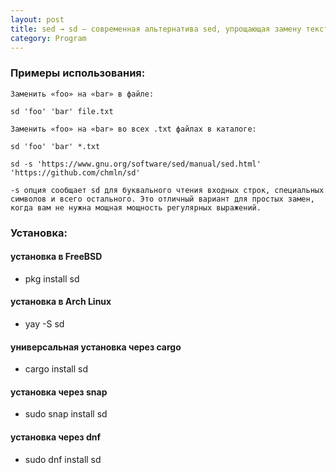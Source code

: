 ```yaml
---
layout: post
title: sed → sd — современная альтернатива sed, упрощающая замену текста
category: Program
---
```


### Примеры использования:

    Заменить «foo» на «bar» в файле:

    sd 'foo' 'bar' file.txt

    Заменить «foo» на «bar» во всех .txt файлах в каталоге:

    sd 'foo' 'bar' *.txt

    sd -s 'https://www.gnu.org/software/sed/manual/sed.html' 'https://github.com/chmln/sd'

    -s опция сообщает sd для буквального чтения входных строк, специальных символов и всего остального. Это отличный вариант для простых замен, когда вам не нужна мощная мощность регулярных выражений.

### Установка:

#### установка в FreeBSD

- pkg install sd

#### установка в Arch Linux

- yay -S sd

#### универсальная установка через cargo

- cargo install sd

#### установка через snap

- sudo snap install sd

#### установка через dnf

- sudo dnf install sd



